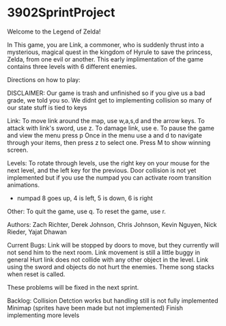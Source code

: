 # 3902SprintProject
Welcome to the Legend of Zelda!

In This game, you are Link, a commoner, who is suddenly thrust into a mysterious, magical quest in the kingdom of Hyrule to save the princess, Zelda, from one evil or another.
This early implimentation of the game contains three levels with 6 different enemies.

Directions on how to play:

DISCLAIMER:
Our game is trash and unfinished so if you give us a bad grade, we told you so.
We didnt get to implementing collision so many of our state stuff is tied to keys


Link:
To move link around the map, use w,a,s,d and the arrow keys.
To attack with link's sword, use z.
To damage link, use e.
To pause the game and view the menu press p
Once in the menu use a and d to navigate through your items, then press z to select one.
Press M to show winning screen.

Levels:
To rotate through levels, use the right key on your mouse for the next level, and the left key for the previous.
Door collision is not yet implemented but if you use the numpad you can activate room transition animations.
  - numpad 8 goes up, 4 is left, 5 is down, 6 is right

Other:
To quit the game, use q.
To reset the game, use r.

Authors: Zach Richter, Derek Johnson, Chris Johnson, Kevin Nguyen, Nick Rieder, Yajat Dhawan

Current Bugs:
Link will be stopped by doors to move, but they currently will not send him to the next room.
Link movement is still a little buggy in general
Hurt link does not collide with any other object in the level.
Link using the sword and objects do not hurt the enemies.
Theme song stacks when reset is called.

These problems will be fixed in the next sprint.


Backlog:
Collision Detction works but handling still is not fully implemented
Minimap (sprites have been made but not implemented)
Finish implementing more levels


